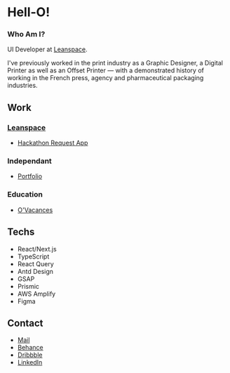 # Hell-O!

### Who Am I?

UI Developer at [Leanspace](https://leanspace.io/).

I've previously worked in the print industry as a Graphic Designer, a Digital Printer as well as an Offset Printer — with a demonstrated history of working in the French press, agency and pharmaceutical packaging industries.

## Work

### [Leanspace](https://leanspace.io/)

- [Hackathon Request App](https://master.d1hk84yeel2h27.amplifyapp.com/)

### Independant

- [Portfolio](https://quentinbrohan.fr/)

### Education

- [O'Vacances](https://www.behance.net/gallery/130270567/OVacances-Web-App-UIUX-Design-Development)

## Techs

- React/Next.js
- TypeScript
- React Query
- Antd Design
- GSAP
- Prismic
- AWS Amplify
- Figma

## Contact

- [Mail](mailto:brohan.quentin@gmail.com)
- [Behance](https://www.behance.net/quentinbrohan)
- [Dribbble](https://dribbble.com/quentinbrohan)
- [LinkedIn](https://linkedin.com/in/quentinbrohan)
